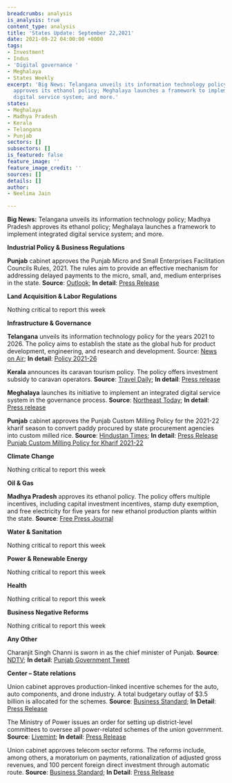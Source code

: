 ```yaml
---
breadcrumbs: analysis
is_analysis: true
content_type: analysis
title: 'States Update: September 22,2021'
date: 2021-09-22 04:00:00 +0000
tags:
- Investment
- Indus
- 'Digital governance '
- Meghalaya
- States Weekly
excerpt: 'Big News: Telangana unveils its information technology policy; Madhya Pradesh
  approves its ethanol policy; Meghalaya launches a framework to implement integrated
  digital service system; and more.'
states:
- Meghalaya
- Madhya Pradesh
- Kerala
- Telangana
- Punjab
sectors: []
subsectors: []
is_featured: false
feature_image: ''
feature_image_credit: ''
sources: []
details: []
author:
- Neelima Jain

---
```

**Big News:** Telangana unveils its information technology policy; Madhya Pradesh approves its ethanol policy; Meghalaya launches a framework to implement integrated digital service system; and more.

**Industrial Policy & Business Regulations**

**Punjab** cabinet approves the Punjab Micro and Small Enterprises Facilitation Councils Rules, 2021. The rules aim to provide an effective mechanism for addressing delayed payments to the micro, small, and, medium enterprises in the state. **Source**: [Outlook](https://www.outlookindia.com/website/story/india-news-punjab-cabinet-approved-rules-to-promote-msmes-puts-in-place-mechanism-to-mitigate-delayed-payments/394936); **In detail**: [Press Release](http://diprpunjab.gov.in/?q=content/punjab-cabinet-okays-rules-promote-develop-msmes-puts-place-mechanism-mitigate-delayed)

**Land Acquisition & Labor Regulations**

Nothing critical to report this week

**Infrastructure & Governance**

**Telangana** unveils its information technology policy for the years 2021 to 2026. The policy aims to establish the state as the global hub for product development, engineering, and research and development. Source: [News on Air](https://newsonair.com/2021/09/16/telangana-unveils-its-information-technology-policy-for-next-5-years/); **In detail**: [Policy 2021-26](https://it.telangana.gov.in/wp-content/uploads/2021/09/Telanganas-2nd-ICT-Policy-2021.pdf)

**Kerala** announces its caravan tourism policy. The policy offers investment subsidy to caravan operators. **Source**: [Travel Daily](https://www.traveldailymedia.com/kerala-launches-caravan-tourism-policy/); **In detail**: [Press release](https://www.keralatourism.org/articlesonkerala/15_09_202120210915075842_1.pdf)

**Meghalaya** launches its initiative to implement an integrated digital service system in the governance process. **Source**: [Northeast Today](https://thenortheasttoday.com/states/meghalaya/meghalaya-govt-launches-framework-to-implement-integrated/cid5066258.htm); **In detail**: [Press release](https://meghalaya.gov.in/sites/default/files/press_release/CMO_91.pdf)

**Punjab** cabinet approves the Punjab Custom Milling Policy for the 2021-22 kharif season to convert paddy procured by state procurement agencies into custom milled rice. **Source**: [Hindustan Times](https://www.hindustantimes.com/cities/chandigarh-news/punjab-cabinet-okays-free-insurance-for-15-lakh-more-families-milling-policy-101631910027492.html); **In detail**: [Press Release](http://diprpunjab.gov.in/?q=content/punjab-cm-announces-free-health-insurance-cover-15-lakh-families-left-out-ayushmansarbat) [Punjab Custom Milling Policy for Kharif 2021-22](http://foodsuppb.gov.in/sites/default/files/CMP%202020-21_c.pdf)

**Climate Change**

Nothing critical to report this week

**Oil & Gas**

**Madhya Pradesh** approves its ethanol policy. The policy offers multiple incentives, including capital investment incentives, stamp duty exemption, and free electricity for five years for new ethanol production plants within the state. **Source**: [Free Press Journal](https://www.freepressjournal.in/bhopal/madhya-pradesh-ethanol-policy-and-4-state-highways-toll-get-cabinet-nod)

**Water & Sanitation**

Nothing critical to report this week

**Power & Renewable Energy**

Nothing critical to report this week

**Health**

Nothing critical to report this week

**Business Negative Reforms**

Nothing critical to report this week

**Any Other**

Charanjit Singh Channi is sworn in as the chief minister of Punjab. **Source**: [NDTV](https://www.ndtv.com/india-news/charanjit-singh-channi-takes-oath-as-punjab-chief-minister-two-days-after-amarinder-singh-quit-2546852); **In detail**: [Punjab Government Tweet](https://twitter.com/PunjabGovtIndia/status/1439828773927456769?s=20)

**Center – State relations**

Union cabinet approves production-linked incentive schemes for the auto, auto components, and drone industry. A total budgetary outlay of $3.5 billion is allocated for the schemes. **Source**: [Business Standard](https://www.business-standard.com/article/news-cm/cabinet-approves-production-linked-incentive-schemes-for-auto-industry-auto-component-industry-and-drone-industry-121091501199_1.html); **In Detail**: [Press Release](https://pib.gov.in/PressReleasePage.aspx?PRID=1755062)

The Ministry of Power issues an order for setting up district-level committees to oversee all power-related schemes of the union government. **Source**: [Livemint](https://www.livemint.com/industry/energy/govt-issues-orders-to-set-up-district-level-power-committees-11631953947561.html); **In detail**: [Press Release](https://pib.gov.in/PressReleasePage.aspx?PRID=1755697)

Union cabinet approves telecom sector reforms. The reforms include, among others, a moratorium on payments, rationalization of adjusted gross revenues, and 100 percent foreign direct investment through automatic route. **Source**: [Business Standard](https://www.business-standard.com/article/news-cm/cabinet-approves-reforms-in-telecom-sector-121091500956_1.html); **In Detail**: [Press Release](https://pib.gov.in/PressReleasePage.aspx?PRID=1755086)